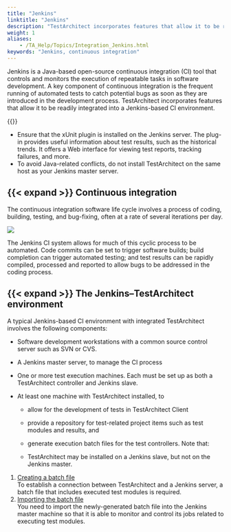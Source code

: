 ```yaml
--- 
title: "Jenkins"
linktitle: "Jenkins"
description: "TestArchitect incorporates features that allow it to be readily integrated into a Jenkins-based CI environment."
weight: 1
aliases: 
    - /TA_Help/Topics/Integration_Jenkins.html
keywords: "Jenkins, continuous integration"
---
```


Jenkins is a Java-based open-source continuous integration \(CI\) tool that controls and monitors the execution of repeatable tasks in software development. A key component of continuous integration is the frequent running of automated tests to catch potential bugs as soon as they are introduced in the development process. TestArchitect incorporates features that allow it to be readily integrated into a Jenkins-based CI environment.

{{<note>}}

-   Ensure that the xUnit plugin is installed on the Jenkins server. The plug-in provides useful information about test results, such as the historical trends. It offers a Web interface for viewing test reports, tracking failures, and more.
-   To avoid Java-related conflicts, do not install TestArchitect on the same host as your Jenkins master server.

## {{< expand >}} Continuous integration

The continuous integration software life cycle involves a process of coding, building, testing, and bug-fixing, often at a rate of several iterations per day.

![](/images/TA_Help/Images/ci.software_life_cycle.png)

The Jenkins CI system allows for much of this cyclic process to be automated. Code commits can be set to trigger software builds; build completion can trigger automated testing; and test results can be rapidly compiled, processed and reported to allow bugs to be addressed in the coding process.

## {{< expand >}} The Jenkins–TestArchitect environment

A typical Jenkins-based CI environment with integrated TestArchitect involves the following components:

-   Software development workstations with a common source control server such as SVN or CVS.
-   A Jenkins master server, to manage the CI process
-   One or more test execution machines. Each must be set up as both a TestArchitect controller and Jenkins slave.
-   At least one machine with TestArchitect installed, to

    -   allow for the development of tests in TestArchitect Client
    -   provide a repository for test-related project items such as test modules and results, and
    -   generate execution batch files for the test controllers.
    Note that:

    -   TestArchitect may be installed on a Jenkins slave, but not on the Jenkins master.

1.  [Creating a batch file](/user-guide/integration-with-third-party-tools/continuous-integration-ci-tools/jenkins/creating-a-batch-file)  
To establish a connection between TestArchitect and a Jenkins server, a batch file that includes executed test modules is required.
2.  [Importing the batch file](/user-guide/integration-with-third-party-tools/continuous-integration-ci-tools/jenkins/importing-the-batch-file)  
You need to import the newly-generated batch file into the Jenkins master machine so that it is able to monitor and control its jobs related to executing test modules.


